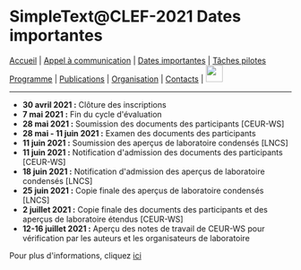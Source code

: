 
# SimpleText@CLEF-2021 Dates importantes

[Accueil](./) | [Appel à communication](./CFP) | [Dates importantes](./dates) | [Tâches pilotes](./tasks)  
[Programme](./program) | [Publications](./publications) | [Organisation](./organisation) | [Contacts](./contacts) | [<img src="../EN.png" width="30">](../en/dates)

---

* **30 avril 2021 :** Clôture des inscriptions
*	**7 mai 2021 :** Fin du cycle d'évaluation
*	**28 mai 2021 :** Soumission des documents des participants [CEUR-WS]
*	**28 mai - 11 juin 2021 :** Examen des documents des participants
*	**11 juin 2021 :** Soumission des aperçus de laboratoire condensés [LNCS]
*	**11 juin 2021 :** Notification d'admission des documents des participants [CEUR-WS]
*	**18 juin 2021 :** Notification d'admission des aperçus de laboratoire condensés [LNCS]
*	**25 juin 2021 :** Copie finale des aperçus de laboratoire condensés [LNCS]
*	**2 juillet 2021 :** Copie finale des documents des participants et des aperçus de laboratoire étendus [CEUR-WS]
*	**12-16 juillet 2021 :** Aperçu des notes de travail de CEUR-WS pour vérification par les auteurs et les organisateurs de laboratoire

Pour plus d'informations, cliquez [ici](http://clef2021.clef-initiative.eu/index.php?page=Pages/schedule.html)
